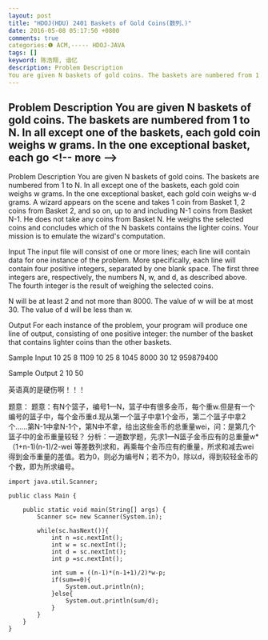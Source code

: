 ```yaml
---
layout: post
title: "HDOJ(HDU) 2401 Baskets of Gold Coins(数列、)"
date: 2016-05-08 05:17:50 +0800
comments: true
categories:❶ ACM,----- HDOJ-JAVA
tags: []
keyword: 陈浩翔, 谙忆
description: Problem Description 
You are given N baskets of gold coins. The baskets are numbered from 1 to N. In all except one of the baskets, each gold coin weighs w grams. In the one exceptional basket, each go 
---
```



Problem Description 
You are given N baskets of gold coins. The baskets are numbered from 1 to N. In all except one of the baskets, each gold coin weighs w grams. In the one exceptional basket, each go
&#60;!-- more --&#62;
----------

Problem Description
You are given N baskets of gold coins. The baskets are numbered from 1 to N. In all except one of the baskets, each gold coin weighs w grams. In the one exceptional basket, each gold coin weighs w-d grams. A wizard appears on the scene and takes 1 coin from Basket 1, 2 coins from Basket 2, and so on, up to and including N-1 coins from Basket N-1. He does not take any coins from Basket N. He weighs the selected coins and concludes which of the N baskets contains the lighter coins. Your mission is to emulate the wizard's computation. 


 

Input
The input file will consist of one or more lines; each line will contain data for one instance of the problem. More specifically, each line will contain four positive integers, separated by one blank space. The first three integers are, respectively, the numbers N, w, and d, as described above. The fourth integer is the result of weighing the selected coins. 

N will be at least 2 and not more than 8000. The value of w will be at most 30. The value of d will be less than w. 



 

Output
For each instance of the problem, your program will produce one line of output, consisting of one positive integer: the number of the basket that contains lighter coins than the other baskets. 


 

Sample Input
10 25 8 1109
10 25 8 1045
8000 30 12 959879400
 

Sample Output
2
10
50


英语真的是硬伤啊！！！

题意：
题意：有N个篮子，编号1—N，篮子中有很多金币，每个重w.但是有一个编号的篮子中，每个金币重d.现从第一个篮子中拿1个金币，第二个篮子中拿2个……第N-1中拿N-1个，第N中不拿，给出这些金币的总重量wei，问：是第几个篮子中的金币重量较轻？
分析：一道数学题，先求1—N篮子金币应有的总重量w*（1+n-1)(n-1)/2-wei 等差数列求和，再乘每个金币应有的重量，所求和减去wei得到金币重量的差值。若为0，则必为编号N；若不为0，除以d，得到较轻金币的个数，即为所求编号。


```
import java.util.Scanner;

public class Main {

	public static void main(String[] args) {
		Scanner sc= new Scanner(System.in);
		
		while(sc.hasNext()){
			int n =sc.nextInt();
			int w = sc.nextInt();
			int d = sc.nextInt();
			int p =sc.nextInt();
			
			int sum = ((n-1)*(n-1+1)/2)*w-p;
			if(sum==0){
				System.out.println(n);
			}else{
				System.out.println(sum/d);
			}
		}
	}
}

```